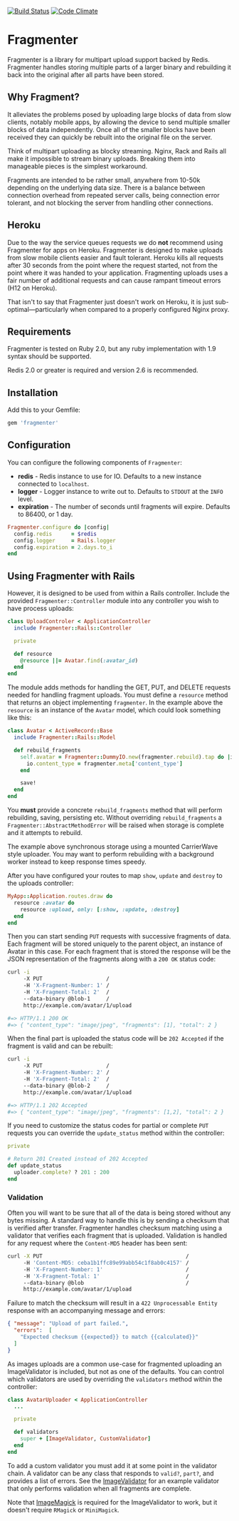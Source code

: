 [![Build Status](https://travis-ci.org/dscout/fragmenter.png?branch=master)](https://travis-ci.org/dscout/fragmenter)
[![Code Climate](https://codeclimate.com/github/dscout/fragmenter.png)](https://codeclimate.com/github/dscout/fragmenter)

# Fragmenter

Fragmenter is a library for multipart upload support backed by Redis.
Fragmenter handles storing multiple parts of a larger binary and rebuilding it
back into the original after all parts have been stored.

## Why Fragment?

It alleviates the problems posed by uploading large blocks of data from slow
clients, notably mobile apps, by allowing the device to send multiple smaller
blocks of data independently. Once all of the smaller blocks have been received
they can quickly be rebuilt into the original file on the server.

Think of multipart uploading as blocky streaming. Nginx, Rack and Rails all
make it impossible to stream binary uploads. Breaking them into manageable
pieces is the simplest workaround.

Fragments are intended to be rather small, anywhere from 10-50k depending on
the underlying data size. There is a balance between connection overhead from
repeated server calls, being connection error tolerant, and not blocking the
server from handling other connections.

## Heroku

Due to the way the service queues requests we do **not** recommend using
Fragmenter for apps on Heroku. Fragmenter is designed to make uploads from slow
mobile clients easier and fault tolerant. Heroku kills all requests after 30
seconds from the point where the request started, not from the point where it
was handed to your application. Fragmenting uploads uses a fair number of
additional requests and can cause rampant timeout errors (H12 on Heroku).

That isn't to say that Fragmenter just doesn't work on Heroku, it is just
sub-optimal—particularly when compared to a properly configured Nginx proxy.

## Requirements

Fragmenter is tested on Ruby 2.0, but any ruby implementation with 1.9 syntax
should be supported.

Redis 2.0 or greater is required and version 2.6 is recommended.

## Installation

Add this to your Gemfile:

```ruby
gem 'fragmenter'
```

## Configuration

You can configure the following components of `Fragmenter`:

* **redis**      - Redis instance to use for IO. Defaults to a new instance connected to `localhost`.
* **logger**     - Logger instance to write out to. Defaults to `STDOUT` at the `INFO` level.
* **expiration** - The number of seconds until fragments will expire. Defaults to 86400, or 1 day.

```ruby
Fragmenter.configure do |config|
  config.redis      = $redis
  config.logger     = Rails.logger
  config.expiration = 2.days.to_i
end
```

## Using Fragmenter with Rails

However, it is designed to be used from within a Rails controller. Include the
provided `Fragmenter::Controller` module into any controller you wish to have
process uploads:

```ruby
class UploadControler < ApplicationController
  include Fragmenter::Rails::Controller

  private

  def resource
    @resource ||= Avatar.find(:avatar_id)
  end
end
```

The module adds methods for handling the GET, PUT, and DELETE requests needed
for handling fragment uploads. You must define a `resource` method that returns
an object implementing `fragmenter`. In the example above the `resource` is an
instance of the `Avatar` model, which could look something like this:

```ruby
class Avatar < ActiveRecord::Base
  include Fragmenter::Rails::Model

  def rebuild_fragments
    self.avatar = Fragmenter::DummyIO.new(fragmenter.rebuild).tap do |io|
      io.content_type = fragmenter.meta['content_type']
    end

    save!
  end
end
```

You **must** provide a concrete `rebuild_fragments` method that will perform
rebuilding, saving, persisting etc. Without overriding `rebuild_fragments` a
`Fragmenter::AbstractMethodError` will be raised when storage is complete and
it attempts to rebuild.

The example above synchronous storage using a mounted CarrierWave style
uploader. You may want to perform rebuilding with a background worker instead
to keep response times speedy.

After you have configured your routes to map `show`, `update` and `destroy` to
the uploads controller:

```ruby
MyApp::Application.routes.draw do
  resource :avatar do
    resource :upload, only: [:show, :update, :destroy]
  end
end
```

Then you can start sending `PUT` requests with successive fragments of data.
Each fragment will be stored uniquely to the parent object, an instance of
Avatar in this case. For each fragment that is stored the response will be the
JSON representation of the fragments along with a `200 OK` status code:

```bash
curl -i
     -X PUT                    /
     -H 'X-Fragment-Number: 1' /
     -H 'X-Fragment-Total: 2'  /
     --data-binary @blob-1     /
     http://example.com/avatar/1/upload

#=> HTTP/1.1 200 OK
#=> { "content_type": "image/jpeg", "fragments": [1], "total": 2 }
```

When the final part is uploaded the status code will be `202 Accepted` if the
fragment is valid and can be rebuilt:

```bash
curl -i
     -X PUT                    /
     -H 'X-Fragment-Number: 2' /
     -H 'X-Fragment-Total: 2'  /
     --data-binary @blob-2     /
     http://example.com/avatar/1/upload

#=> HTTP/1.1 202 Accepted
#=> { "content_type": "image/jpeg", "fragments": [1,2], "total": 2 }
```

If you need to customize the status codes for partial or complete `PUT`
requests you can override the `update_status` method within the controller:

```ruby
private

# Return 201 Created instead of 202 Accepted
def update_status
  uploader.complete? ? 201 : 200
end
```

### Validation

Often you will want to be sure that all of the data is being stored without any
bytes missing. A standard way to handle this is by sending a checksum that is
verified after transfer. Fragmenter handles checksum matching using a validator
that verifies each fragment that is uploaded. Validation is handled for any request
where the `Content-MD5` header has been sent:

```bash
curl -X PUT                                             /
     -H 'Content-MD5: ceba1b1ffc89e99abb54c1f8ab0c4157' /
     -H 'X-Fragment-Number: 1'                          /
     -H 'X-Fragment-Total: 1'                           /
     --data-binary @blob                                /
     http://example.com/avatar/1/upload
```

Failure to match the checksum will result in a `422 Unprocessable Entity`
response with an accompanying message and errors:

```json
{ "message": "Upload of part failed.",
  "errors":  [
    "Expected checksum {{expected}} to match {{calculated}}"
  ]
}
```

As images uploads are a common use-case for fragmented uploading an
ImageValidator is included, but not as one of the defaults. You can control
which validators are used by overriding the `validators` method within the
controller:

```ruby
class AvatarUploader < ApplicationController
  ...

  private

  def validators
    super + [ImageValidator, CustomValidator]
  end
end
```

To add a custom validator you must add it at some point in the validator chain.
A validator can be any class that responds to `valid?`, `part?`, and provides a
list of errors. See the [ImageValidator][1] for an example validator that only
performs validation when all fragments are complete.

Note that [ImageMagick][2] is required for the ImageValidator to work, but it
doesn't require `RMagick` or `MiniMagick`.

[1]:lib/fragmenter/validators/image
[2]:http://www.imagemagick.org/script/identify.php
